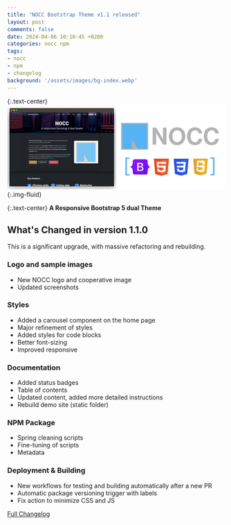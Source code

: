 ```yaml
---
title: "NOCC Bootstrap Theme v1.1 released"
layout: post
comments: false
date: 2024-04-06 10:10:45 +0200
categories: nocc npm
tags:
- nocc
- npm
- changelog
background: '/assets/images/bg-index.webp'
---
```


{:.text-center}
![NOCC Thene](/assets/images/nocc-theme-showroom.png){:.img-fluid}

{:.text-center}
**A Responsive Bootstrap 5 dual Theme**

## What's Changed in version 1.1.0

This is a significant upgrade, with massive refactoring and rebuilding.

### Logo and sample images

- New NOCC logo and cooperative image
- Updated screenshots

### Styles

- Added a carousel component on the home page
- Major refinement of styles
- Added styles for code blocks
- Better font-sizing
- Improved responsive

### Documentation

- Added status badges
- Table of contents
- Updated content, added more detailed instructions
- Rebuild demo site (static folder)

### NPM Package

- Spring cleaning scripts
- Fine-tuning of scripts
- Metadata

### Deployment & Building

- New workflows for testing and building automatically after a new PR
- Automatic package versioning trigger with labels
- Fix action to minimize CSS and JS

[Full Changelog](https://github.com/carlesloriente/nocc-bootstrap-theme/compare/v1.0.6...v1.1.0)